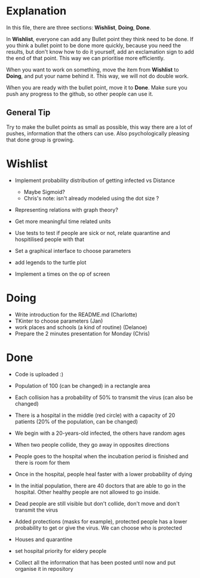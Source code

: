 # Explanation
In this file, there are three sections:
**Wishlist**,
**Doing**,
**Done**.

In **Wishlist**, everyone can add any Bullet point they think need to be done.
If you think a bullet point to be done more quickly, because you need the results, 
but don't know how to do it yourself, add an exclamation sign to add the end of that point.
This way we can prioritise more efficiently.

When you want to work on something, move the item from **Wishlist** to **Doing**, and put your name behind it.
This way, we will not do double work.

When you are ready with the bullet point, move it to **Done**.
Make sure you push any progress to the github, so other people can use it.

## General Tip
Try to make the bullet points as small as possible, this way there are a lot of pushes, information that the others can use.
Also psychologically pleasing that done group is growing.


# Wishlist
* Implement probability distribution of getting infected vs Distance
	- Maybe Sigmoid?
	- Chris's note: isn't already modeled using the dot size ?
* Representing relations with graph theory?
* Get more meaningful time related units
* Use tests to test if people are sick or not, relate quarantine and hospitilised people with that

* Set a graphical interface to choose parameters
* add legends to the turtle plot
* Implement a times on the op of screen

# Doing
* Write introduction for the README.md (Charlotte)
* TKinter to choose parameters (Jan)
* work places and schools (a kind of routine) (Delanoe)
* Prepare the 2 minutes presentation for Monday (Chris)

# Done
* Code is uploaded :)

* Population of 100 (can be changed) in a rectangle area
* Each collision has a probability of 50% to transmit the virus (can also be changed)
* There is a hospital in the middle (red circle) with a capacity of 20 patients (20% of the population, can be changed)
* We begin with a 20-years-old infected, the others have random ages
* When two people collide, they go away in opposites directions
* People goes to the hospital when the incubation period is finished and there is room for them
* Once in the hospital, people heal faster with a lower probability of dying
* In the initial population, there are 40 doctors that are able to go in the hospital. Other healthy people are not allowed to go inside.
* Dead people are still visible but don't collide, don't move and don't transmit the virus
* Added protections (masks for example), protected people has a lower probability to get or give the virus. We can choose who is protected
* Houses and quarantine
* set hospital priority for eldery people

* Collect all the information that has been posted until now and put organise it in repository
